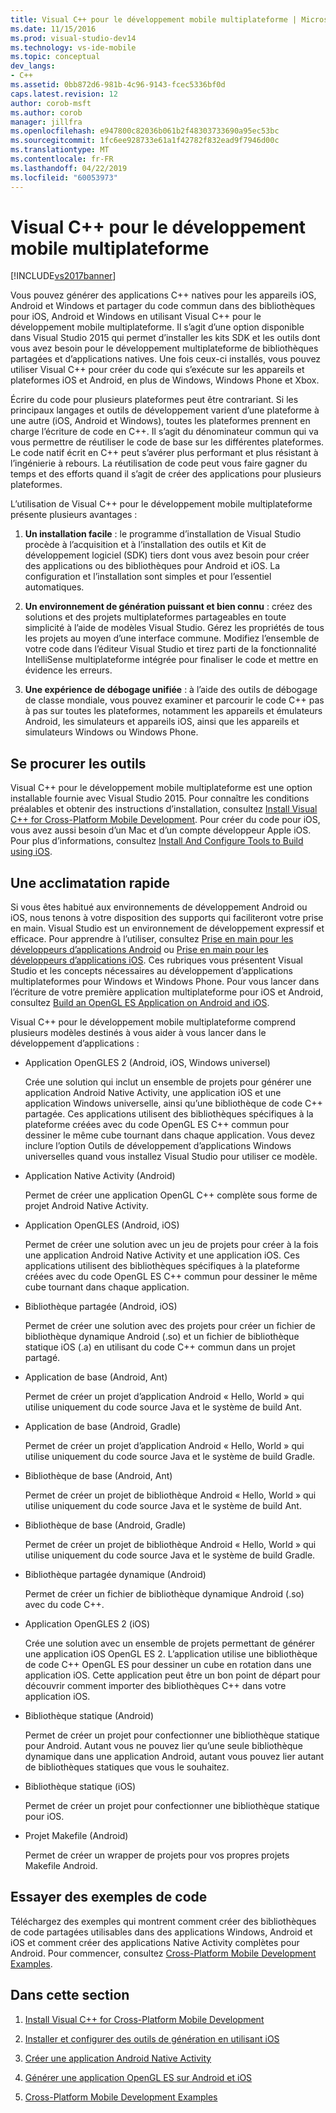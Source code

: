 ```yaml
---
title: Visual C++ pour le développement mobile multiplateforme | Microsoft Docs
ms.date: 11/15/2016
ms.prod: visual-studio-dev14
ms.technology: vs-ide-mobile
ms.topic: conceptual
dev_langs:
- C++
ms.assetid: 0bb872d6-981b-4c96-9143-fcec5336bf0d
caps.latest.revision: 12
author: corob-msft
ms.author: corob
manager: jillfra
ms.openlocfilehash: e947800c82036b061b2f48303733690a95ec53bc
ms.sourcegitcommit: 1fc6ee928733e61a1f42782f832ead9f7946d00c
ms.translationtype: MT
ms.contentlocale: fr-FR
ms.lasthandoff: 04/22/2019
ms.locfileid: "60053973"
---
```

# <a name="visual-c-for-cross-platform-mobile-development"></a>Visual C++ pour le développement mobile multiplateforme
[!INCLUDE[vs2017banner](../includes/vs2017banner.md)]

Vous pouvez générer des applications C++ natives pour les appareils iOS, Android et Windows et partager du code commun dans des bibliothèques pour iOS, Android et Windows en utilisant Visual C++ pour le développement mobile multiplateforme. Il s’agit d’une option disponible dans Visual Studio 2015 qui permet d’installer les kits SDK et les outils dont vous avez besoin pour le développement multiplateforme de bibliothèques partagées et d’applications natives. Une fois ceux-ci installés, vous pouvez utiliser Visual C++ pour créer du code qui s’exécute sur les appareils et plateformes iOS et Android, en plus de Windows, Windows Phone et Xbox.  
  
 Écrire du code pour plusieurs plateformes peut être contrariant. Si les principaux langages et outils de développement varient d’une plateforme à une autre (iOS, Android et Windows), toutes les plateformes prennent en charge l’écriture de code en C++. Il s’agit du dénominateur commun qui va vous permettre de réutiliser le code de base sur les différentes plateformes. Le code natif écrit en C++ peut s’avérer plus performant et plus résistant à l’ingénierie à rebours. La réutilisation de code peut vous faire gagner du temps et des efforts quand il s’agit de créer des applications pour plusieurs plateformes.  
  
 L’utilisation de Visual C++ pour le développement mobile multiplateforme présente plusieurs avantages :  
  
1. **Un installation facile** : le programme d’installation de Visual Studio procède à l’acquisition et à l’installation des outils et Kit de développement logiciel (SDK) tiers dont vous avez besoin pour créer des applications ou des bibliothèques pour Android et iOS. La configuration et l’installation sont simples et pour l’essentiel automatiques.  
  
2. **Un environnement de génération puissant et bien connu** : créez des solutions et des projets multiplateformes partageables en toute simplicité à l’aide de modèles Visual Studio. Gérez les propriétés de tous les projets au moyen d’une interface commune. Modifiez l’ensemble de votre code dans l’éditeur Visual Studio et tirez parti de la fonctionnalité IntelliSense multiplateforme intégrée pour finaliser le code et mettre en évidence les erreurs.  
  
3. **Une expérience de débogage unifiée** : à l’aide des outils de débogage de classe mondiale, vous pouvez examiner et parcourir le code C++ pas à pas sur toutes les plateformes, notamment les appareils et émulateurs Android, les simulateurs et appareils iOS, ainsi que les appareils et simulateurs Windows ou Windows Phone.  
  
## <a name="get-the-tools"></a>Se procurer les outils  
 Visual C++ pour le développement mobile multiplateforme est une option installable fournie avec Visual Studio 2015. Pour connaître les conditions préalables et obtenir des instructions d’installation, consultez [Install Visual C++ for Cross-Platform Mobile Development](../cross-platform/install-visual-cpp-for-cross-platform-mobile-development.md). Pour créer du code pour iOS, vous avez aussi besoin d’un Mac et d’un compte développeur Apple iOS. Pour plus d’informations, consultez [Install And Configure Tools to Build using iOS](../cross-platform/install-and-configure-tools-to-build-using-ios.md).  
  
## <a name="come-up-to-speed"></a>Une acclimatation rapide  
 Si vous êtes habitué aux environnements de développement Android ou iOS, nous tenons à votre disposition des supports qui faciliteront votre prise en main. Visual Studio est un environnement de développement expressif et efficace. Pour apprendre à l’utiliser, consultez [Prise en main pour les développeurs d’applications Android](https://msdn.microsoft.com/library/windows/apps/dn275875.aspx) ou [Prise en main pour les développeurs d’applications iOS](https://msdn.microsoft.com/library/windows/apps/xaml/jj657966.aspx). Ces rubriques vous présentent Visual Studio et les concepts nécessaires au développement d’applications multiplateformes pour Windows et Windows Phone. Pour vous lancer dans l’écriture de votre première application multiplateforme pour iOS et Android, consultez [Build an OpenGL ES Application on Android and iOS](../cross-platform/build-an-opengl-es-application-on-android-and-ios.md).  
  
 Visual C++ pour le développement mobile multiplateforme comprend plusieurs modèles destinés à vous aider à vous lancer dans le développement d’applications :  
  
- Application OpenGLES 2 (Android, iOS, Windows universel)  
  
     Crée une solution qui inclut un ensemble de projets pour générer une application Android Native Activity, une application iOS et une application Windows universelle, ainsi qu’une bibliothèque de code C++ partagée. Ces applications utilisent des bibliothèques spécifiques à la plateforme créées avec du code OpenGL ES C++ commun pour dessiner le même cube tournant dans chaque application. Vous devez inclure l’option Outils de développement d’applications Windows universelles quand vous installez Visual Studio pour utiliser ce modèle.  
  
- Application Native Activity (Android)  
  
     Permet de créer une application OpenGL C++ complète sous forme de projet Android Native Activity.  
  
- Application OpenGLES (Android, iOS)  
  
     Permet de créer une solution avec un jeu de projets pour créer à la fois une application Android Native Activity et une application iOS. Ces applications utilisent des bibliothèques spécifiques à la plateforme créées avec du code OpenGL ES C++ commun pour dessiner le même cube tournant dans chaque application.  
  
- Bibliothèque partagée (Android, iOS)  
  
     Permet de créer une solution avec des projets pour créer un fichier de bibliothèque dynamique Android (.so) et un fichier de bibliothèque statique iOS (.a) en utilisant du code C++ commun dans un projet partagé.  
  
- Application de base (Android, Ant)  
  
     Permet de créer un projet d’application Android « Hello, World » qui utilise uniquement du code source Java et le système de build Ant.  
  
- Application de base (Android, Gradle)  
  
     Permet de créer un projet d’application Android « Hello, World » qui utilise uniquement du code source Java et le système de build Gradle.  
  
- Bibliothèque de base (Android, Ant)  
  
     Permet de créer un projet de bibliothèque Android « Hello, World » qui utilise uniquement du code source Java et le système de build Ant.  
  
- Bibliothèque de base (Android, Gradle)  
  
     Permet de créer un projet de bibliothèque Android « Hello, World » qui utilise uniquement du code source Java et le système de build Gradle.  
  
- Bibliothèque partagée dynamique (Android)  
  
     Permet de créer un fichier de bibliothèque dynamique Android (.so) avec du code C++.  
  
- Application OpenGLES 2 (iOS)  
  
     Crée une solution avec un ensemble de projets permettant de générer une application iOS OpenGL ES 2. L’application utilise une bibliothèque de code C++ OpenGL ES pour dessiner un cube en rotation dans une application iOS. Cette application peut être un bon point de départ pour découvrir comment importer des bibliothèques C++ dans votre application iOS.  
  
- Bibliothèque statique (Android)  
  
     Permet de créer un projet pour confectionner une bibliothèque statique pour Android. Autant vous ne pouvez lier qu’une seule bibliothèque dynamique dans une application Android, autant vous pouvez lier autant de bibliothèques statiques que vous le souhaitez.  
  
- Bibliothèque statique (iOS)  
  
     Permet de créer un projet pour confectionner une bibliothèque statique pour iOS.  
  
- Projet Makefile (Android)  
  
     Permet de créer un wrapper de projets pour vos propres projets Makefile Android.  
  
## <a name="try-out-sample-code"></a>Essayer des exemples de code  
 Téléchargez des exemples qui montrent comment créer des bibliothèques de code partagées utilisables dans des applications Windows, Android et iOS et comment créer des applications Native Activity complètes pour Android. Pour commencer, consultez [Cross-Platform Mobile Development Examples](../cross-platform/cross-platform-mobile-development-examples.md).  
  
## <a name="in-this-section"></a>Dans cette section  
  
1. [Install Visual C++ for Cross-Platform Mobile Development](../cross-platform/install-visual-cpp-for-cross-platform-mobile-development.md)  
  
2. [Installer et configurer des outils de génération en utilisant iOS](../cross-platform/install-and-configure-tools-to-build-using-ios.md)  
  
3. [Créer une application Android Native Activity](../cross-platform/create-an-android-native-activity-app.md)  
  
4. [Générer une application OpenGL ES sur Android et iOS](../cross-platform/build-an-opengl-es-application-on-android-and-ios.md)  
  
5. [Cross-Platform Mobile Development Examples](../cross-platform/cross-platform-mobile-development-examples.md)
